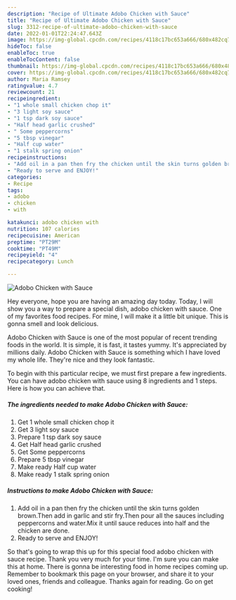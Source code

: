 ```yaml
---
description: "Recipe of Ultimate Adobo Chicken with Sauce"
title: "Recipe of Ultimate Adobo Chicken with Sauce"
slug: 3312-recipe-of-ultimate-adobo-chicken-with-sauce
date: 2022-01-01T22:24:47.643Z
image: https://img-global.cpcdn.com/recipes/4118c17bc653a666/680x482cq70/adobo-chicken-with-sauce-recipe-main-photo.jpg
hideToc: false
enableToc: true
enableTocContent: false
thumbnail: https://img-global.cpcdn.com/recipes/4118c17bc653a666/680x482cq70/adobo-chicken-with-sauce-recipe-main-photo.jpg
cover: https://img-global.cpcdn.com/recipes/4118c17bc653a666/680x482cq70/adobo-chicken-with-sauce-recipe-main-photo.jpg
author: Maria Ramsey
ratingvalue: 4.7
reviewcount: 21
recipeingredient:
- "1 whole small chicken chop it"
- "3 light soy sauce"
- "1 tsp dark soy sauce"
- "Half head garlic crushed"
- " Some peppercorns"
- "5 tbsp vinegar"
- "Half cup water"
- "1 stalk spring onion"
recipeinstructions:
- "Add oil in a pan then fry the chicken until the skin turns golden brown.Then add in garlic and stir fry.Then pour all the sauces including peppercorns and water.Mix it until sauce reduces into half and the chicken are done."
- "Ready to serve and ENJOY!"
categories:
- Recipe
tags:
- adobo
- chicken
- with

katakunci: adobo chicken with 
nutrition: 107 calories
recipecuisine: American
preptime: "PT29M"
cooktime: "PT49M"
recipeyield: "4"
recipecategory: Lunch

---
```



![Adobo Chicken with Sauce](https://img-global.cpcdn.com/recipes/4118c17bc653a666/680x482cq70/adobo-chicken-with-sauce-recipe-main-photo.jpg)

Hey everyone, hope you are having an amazing day today. Today, I will show you a way to prepare a special dish, adobo chicken with sauce. One of my favorites food recipes. For mine, I will make it a little bit unique. This is gonna smell and look delicious.



Adobo Chicken with Sauce is one of the most popular of recent trending foods in the world. It is simple, it is fast, it tastes yummy. It's appreciated by millions daily. Adobo Chicken with Sauce is something which I have loved my whole life. They're nice and they look fantastic.


To begin with this particular recipe, we must first prepare a few ingredients. You can have adobo chicken with sauce using 8 ingredients and 1 steps. Here is how you can achieve that.

<!--inarticleads1-->

##### The ingredients needed to make Adobo Chicken with Sauce:

1. Get 1 whole small chicken chop it
1. Get 3 light soy sauce
1. Prepare 1 tsp dark soy sauce
1. Get Half head garlic crushed
1. Get  Some peppercorns
1. Prepare 5 tbsp vinegar
1. Make ready Half cup water
1. Make ready 1 stalk spring onion




<!--inarticleads2-->

##### Instructions to make Adobo Chicken with Sauce:

1. Add oil in a pan then fry the chicken until the skin turns golden brown.Then add in garlic and stir fry.Then pour all the sauces including peppercorns and water.Mix it until sauce reduces into half and the chicken are done.
1. Ready to serve and ENJOY!



So that's going to wrap this up for this special food adobo chicken with sauce recipe. Thank you very much for your time. I'm sure you can make this at home. There is gonna be interesting food in home recipes coming up. Remember to bookmark this page on your browser, and share it to your loved ones, friends and colleague. Thanks again for reading. Go on get cooking!
